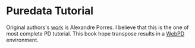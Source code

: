 # Puredata Tutorial 

Original authors's [work](https://sites.google.com/site/porres/pd) is Alexandre Porres. I believe that this is the one of most complete PD tutorial. This book hope transpose results in a [WebPD](https://github.com/sebpiq/WebPd) environment.